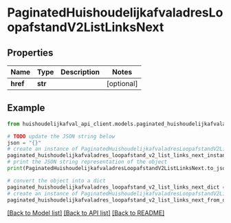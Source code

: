 # PaginatedHuishoudelijkafvaladresLoopafstandV2ListLinksNext


## Properties

Name | Type | Description | Notes
------------ | ------------- | ------------- | -------------
**href** | **str** |  | [optional] 

## Example

```python
from huishoudelijkafval_api_client.models.paginated_huishoudelijkafvaladres_loopafstand_v2_list_links_next import PaginatedHuishoudelijkafvaladresLoopafstandV2ListLinksNext

# TODO update the JSON string below
json = "{}"
# create an instance of PaginatedHuishoudelijkafvaladresLoopafstandV2ListLinksNext from a JSON string
paginated_huishoudelijkafvaladres_loopafstand_v2_list_links_next_instance = PaginatedHuishoudelijkafvaladresLoopafstandV2ListLinksNext.from_json(json)
# print the JSON string representation of the object
print(PaginatedHuishoudelijkafvaladresLoopafstandV2ListLinksNext.to_json())

# convert the object into a dict
paginated_huishoudelijkafvaladres_loopafstand_v2_list_links_next_dict = paginated_huishoudelijkafvaladres_loopafstand_v2_list_links_next_instance.to_dict()
# create an instance of PaginatedHuishoudelijkafvaladresLoopafstandV2ListLinksNext from a dict
paginated_huishoudelijkafvaladres_loopafstand_v2_list_links_next_from_dict = PaginatedHuishoudelijkafvaladresLoopafstandV2ListLinksNext.from_dict(paginated_huishoudelijkafvaladres_loopafstand_v2_list_links_next_dict)
```
[[Back to Model list]](../README.md#documentation-for-models) [[Back to API list]](../README.md#documentation-for-api-endpoints) [[Back to README]](../README.md)


